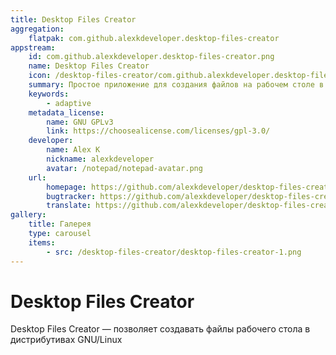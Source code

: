 ```yaml
---
title: Desktop Files Creator
aggregation:
    flatpak: com.github.alexkdeveloper.desktop-files-creator
appstream:
    id: com.github.alexkdeveloper.desktop-files-creator.png
    name: Desktop Files Creator
    icon: /desktop-files-creator/com.github.alexkdeveloper.desktop-files-creator.png
    summary: Простое приложение для создания файлов на рабочем столе в GNU / Linux
    keywords:
        - adaptive
    metadata_license:
        name: GNU GPLv3
        link: https://choosealicense.com/licenses/gpl-3.0/
    developer:
        name: Alex K
        nickname: alexkdeveloper
        avatar: /notepad/notepad-avatar.png
    url:
        homepage: https://github.com/alexkdeveloper/desktop-files-creator
        bugtracker: https://github.com/alexkdeveloper/desktop-files-creator/issues
        translate: https://github.com/alexkdeveloper/desktop-files-creator/tree/main/po
gallery:
    title: Галерея
    type: carousel
    items:
        - src: /desktop-files-creator/desktop-files-creator-1.png
---
```


# Desktop Files Creator

Desktop Files Creator — позволяет создавать файлы рабочего стола в дистрибутивах GNU/Linux

<AGWGallery />

<!--@include: @apps/_parts/install/content-flatpak.md-->
